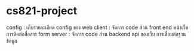# cs821-project

config : เก็บรายละเอียด config ของ web
client : จัดการ code ส่วน front end หน้าเว็บ การติดต่อสื่อสาร form
server : จัดการ code ส่วน backend api ของเว็บ การเชื่อมต่อฐานข้อมูล
